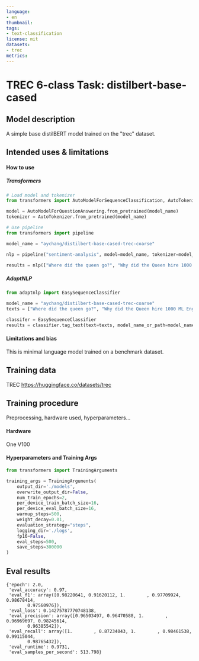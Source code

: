 ```yaml
---
language: 
- en
thumbnail: 
tags:
- text-classification
license: mit
datasets:
- trec
metrics:
---
```


# TREC 6-class Task: distilbert-base-cased 

## Model description

A simple base distilBERT model trained on the "trec" dataset.

## Intended uses & limitations

#### How to use

##### Transformers

```python
# Load model and tokenizer
from transformers import AutoModelForSequenceClassification, AutoTokenizer

model = AutoModelForQuestionAnswering.from_pretrained(model_name)
tokenizer = AutoTokenizer.from_pretrained(model_name)

# Use pipeline
from transformers import pipeline

model_name = "aychang/distilbert-base-cased-trec-coarse"

nlp = pipeline("sentiment-analysis", model=model_name, tokenizer=model_name)

results = nlp(["Where did the queen go?", "Why did the Queen hire 1000 ML Engineers?"])
```

##### AdaptNLP

```python
from adaptnlp import EasySequenceClassifier

model_name = "aychang/distilbert-base-cased-trec-coarse"
texts = ["Where did the queen go?", "Why did the Queen hire 1000 ML Engineers?"]

classifer = EasySequenceClassifier
results = classifier.tag_text(text=texts, model_name_or_path=model_name, mini_batch_size=2)
```

#### Limitations and bias

This is minimal language model trained on a benchmark dataset.

## Training data

TREC https://huggingface.co/datasets/trec

## Training procedure

Preprocessing, hardware used, hyperparameters...
#### Hardware
One V100

#### Hyperparameters and Training Args
```python
from transformers import TrainingArguments

training_args = TrainingArguments(
    output_dir='./models',
    overwrite_output_dir=False,
    num_train_epochs=2,
    per_device_train_batch_size=16,
    per_device_eval_batch_size=16,
    warmup_steps=500,
    weight_decay=0.01,
    evaluation_strategy="steps",
    logging_dir='./logs',
    fp16=False,
    eval_steps=500,
    save_steps=300000
)
```

## Eval results

```
{'epoch': 2.0,
 'eval_accuracy': 0.97,
 'eval_f1': array([0.98220641, 0.91620112, 1.        , 0.97709924, 0.98678414,
        0.97560976]),
 'eval_loss': 0.14275787770748138,
 'eval_precision': array([0.96503497, 0.96470588, 1.        , 0.96969697, 0.98245614,
        0.96385542]),
 'eval_recall': array([1.        , 0.87234043, 1.        , 0.98461538, 0.99115044,
        0.98765432]),
 'eval_runtime': 0.9731,
 'eval_samples_per_second': 513.798}
```
